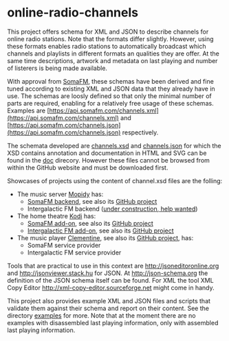 # online-radio-channels

This project offers schema for XML and JSON to describe channels for online radio stations. Note that the formats differ slightly. However, using these formats enables radio stations to automatically broadcast which channels and playlists in different formats an qualities they are offer. At the same time descriptions, artwork and metadata on last playing and number of listerers is being made available.

With approval from [SomaFM](https://somafm.com), these schemas have been derived and fine tuned according to existing XML and JSON data that they already have in use. The schemas are loosly defined so that only the minimal number of parts are required, enabling for a relatively free usage of these schemas. Examples are [https://api.somafm.com/channels.xml](https://api.somafm.com/channels.xml) and [https://api.somafm.com/channels.json](https://api.somafm.com/channels.json) respectively.

The schemata developed are [channels.xsd](channels.xsd) and [channels.json](channels.json) for which the XSD contains annotation and documentation in HTML and SVG can be found in the [doc](doc) direcory. However these files cannot be browsed from within the GitHub website and must be downloaded first.

Showcases of projects using the content of channel.xsd files are the folling:
* The music server [Mopidy](https://mopidy.com) has:
  * [SomaFM backend](https://docs.mopidy.com/en/latest/ext/backends/#mopidy-somafm), see also its [GitHub project](https://github.com/AlexandrePTJ/mopidy-somafm)
  * Intergalactic FM backend ([under construction, help wanted](https://github.com/AlexandrePTJ/mopidy-somafm/issues/23))
* The home theatre [Kodi](https://kodi.tv) has:
  * [SomaFM add-on](http://kodi.wiki/view/Add-on:SomaFM), see also its [GitHub project](https://github.com/Oderik/xbmc-somafm)
  * [Intergalactic FM add-on](http://kodi.wiki/view/Add-on:Intergalactic_FM), see also its [GitHub project](https://github.com/PanderMusubi/plugin.audio.intergalacticfm)
* The music player [Clementine](https://clementine-player.org), see also its [GitHub project](https://github.com/clementine-player/Clementine), has:
  * SomaFM service provider
  * Intergalactic FM service provider

Tools that are practical to use in this context are http://jsoneditoronline.org and http://jsonviewer.stack.hu for JSON. At http://json-schema.org the definition of the JSON schema itself can be found. For XML the tool XML Copy Editor http://xml-copy-editor.sourceforge.net might come in handy.

This project also provides example XML and JSON files and scripts that validate them against their schema and report on their content. See the directory [examples](examples) for more. Note that at the moment there are no examples with disassembled last playing information, only with assembled last playing information.
